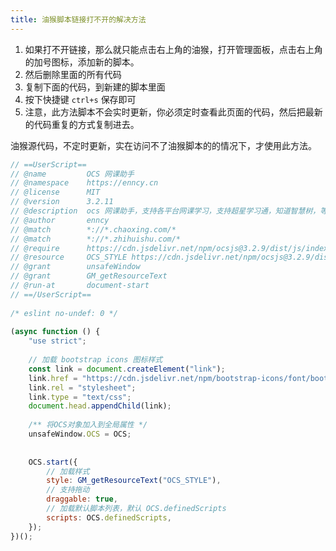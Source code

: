 ```yaml
---
title: 油猴脚本链接打不开的解决方法
---
```


1. 如果打不开链接，那么就只能点击右上角的油猴，打开管理面板，点击右上角的加号图标，添加新的脚本。
2. 然后删除里面的所有代码
3. 复制下面的代码，到新建的脚本里面
4. 按下快捷键 `ctrl+s` 保存即可
5. 注意，此方法脚本不会实时更新，你必须定时查看此页面的代码，然后把最新的代码重复的方式复制进去。

油猴源代码，不定时更新，实在访问不了油猴脚本的的情况下，才使用此方法。

```js
// ==UserScript==
// @name         OCS 网课助手
// @namespace    https://enncy.cn
// @license      MIT
// @version      3.2.11
// @description  ocs 网课助手，支持各平台网课学习，支持超星学习通，知道智慧树，等网课的学习，作业，考试功能。
// @author       enncy
// @match        *://*.chaoxing.com/*
// @match        *://*.zhihuishu.com/*
// @require      https://cdn.jsdelivr.net/npm/ocsjs@3.2.9/dist/js/index.min.js
// @resource     OCS_STYLE https://cdn.jsdelivr.net/npm/ocsjs@3.2.9/dist/style/common.css
// @grant        unsafeWindow
// @grant        GM_getResourceText
// @run-at       document-start
// ==/UserScript==
 
/* eslint no-undef: 0 */
 
(async function () {
    "use strict";
 
    // 加载 bootstrap icons 图标样式
    const link = document.createElement("link");
    link.href = "https://cdn.jsdelivr.net/npm/bootstrap-icons/font/bootstrap-icons.css";
    link.rel = "stylesheet";
    link.type = "text/css";
    document.head.appendChild(link);
 
    /** 将OCS对象加入到全局属性 */
    unsafeWindow.OCS = OCS;
 
 
    OCS.start({
        // 加载样式
        style: GM_getResourceText("OCS_STYLE"),
        // 支持拖动
        draggable: true,
        // 加载默认脚本列表，默认 OCS.definedScripts
        scripts: OCS.definedScripts,
    });
})();
```
